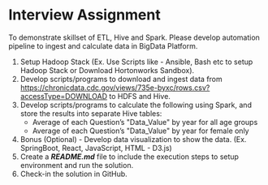 # Interview Assignment 

To demonstrate skillset of ETL, Hive and Spark. Please develop automation pipeline to ingest and calculate data in BigData Platform. 

1. Setup Hadoop Stack (Ex. Use Scripts like - Ansible, Bash etc to setup Hadoop Stack or Download Hortonworks Sandbox).
2. Develop scripts/programs to download and ingest data from <https://chronicdata.cdc.gov/views/735e-byxc/rows.csv?accessType=DOWNLOAD> to HDFS and Hive. 
3. Develop scripts/programs to calculate the following using Spark, and store the results into separate Hive tables:
	- Average of each Question’s "Data_Value" by year for all age groups
	- Average of each Question’s "Data_Value" by year for female only
4. Bonus (Optional) - Develop data visualization to show the data. (Ex. SpringBoot, React, JavaScript, HTML - D3.js)
5. Create a ***README.md*** file to include the execution steps to setup environment and run the solution.
6. Check-in the solution in GitHub.

